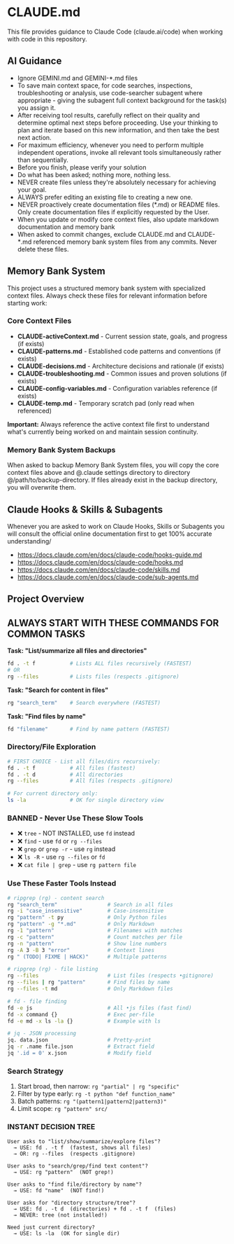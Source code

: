 # CLAUDE.md

This file provides guidance to Claude Code (claude.ai/code) when working with code in this repository.

## AI Guidance

* Ignore GEMINI.md and GEMINI-*.md files
* To save main context space, for code searches, inspections, troubleshooting or analysis, use code-searcher subagent where appropriate - giving the subagent full context background for the task(s) you assign it.
* After receiving tool results, carefully reflect on their quality and determine optimal next steps before proceeding. Use your thinking to plan and iterate based on this new information, and then take the best next action.
* For maximum efficiency, whenever you need to perform multiple independent operations, invoke all relevant tools simultaneously rather than sequentially.
* Before you finish, please verify your solution
* Do what has been asked; nothing more, nothing less.
* NEVER create files unless they're absolutely necessary for achieving your goal.
* ALWAYS prefer editing an existing file to creating a new one.
* NEVER proactively create documentation files (*.md) or README files. Only create documentation files if explicitly requested by the User.
* When you update or modify core context files, also update markdown documentation and memory bank
* When asked to commit changes, exclude CLAUDE.md and CLAUDE-*.md referenced memory bank system files from any commits. Never delete these files.

## Memory Bank System

This project uses a structured memory bank system with specialized context files. Always check these files for relevant information before starting work:

### Core Context Files

* **CLAUDE-activeContext.md** - Current session state, goals, and progress (if exists)
* **CLAUDE-patterns.md** - Established code patterns and conventions (if exists)
* **CLAUDE-decisions.md** - Architecture decisions and rationale (if exists)
* **CLAUDE-troubleshooting.md** - Common issues and proven solutions (if exists)
* **CLAUDE-config-variables.md** - Configuration variables reference (if exists)
* **CLAUDE-temp.md** - Temporary scratch pad (only read when referenced)

**Important:** Always reference the active context file first to understand what's currently being worked on and maintain session continuity.

### Memory Bank System Backups

When asked to backup Memory Bank System files, you will copy the core context files above and @.claude settings directory to directory @/path/to/backup-directory. If files already exist in the backup directory, you will overwrite them.

## Claude Hooks & Skills & Subagents

Whenever you are asked to work on Claude Hooks, Skills or Subagents you will consult the official online documentation first to get 100% accurate understanding/

- https://docs.claude.com/en/docs/claude-code/hooks-guide.md
- https://docs.claude.com/en/docs/claude-code/hooks.md
- https://docs.claude.com/en/docs/claude-code/skills.md
- https://docs.claude.com/en/docs/claude-code/sub-agents.md

## Project Overview



## ALWAYS START WITH THESE COMMANDS FOR COMMON TASKS

**Task: "List/summarize all files and directories"**

```bash
fd . -t f           # Lists ALL files recursively (FASTEST)
# OR
rg --files          # Lists files (respects .gitignore)
```

**Task: "Search for content in files"**

```bash
rg "search_term"    # Search everywhere (FASTEST)
```

**Task: "Find files by name"**

```bash
fd "filename"       # Find by name pattern (FASTEST)
```

### Directory/File Exploration

```bash
# FIRST CHOICE - List all files/dirs recursively:
fd . -t f           # All files (fastest)
fd . -t d           # All directories
rg --files          # All files (respects .gitignore)

# For current directory only:
ls -la              # OK for single directory view
```

### BANNED - Never Use These Slow Tools

* ❌ `tree` - NOT INSTALLED, use `fd` instead
* ❌ `find` - use `fd` or `rg --files`
* ❌ `grep` or `grep -r` - use `rg` instead
* ❌ `ls -R` - use `rg --files` or `fd`
* ❌ `cat file | grep` - use `rg pattern file`

### Use These Faster Tools Instead

```bash
# ripgrep (rg) - content search 
rg "search_term"                # Search in all files
rg -i "case_insensitive"        # Case-insensitive
rg "pattern" -t py              # Only Python files
rg "pattern" -g "*.md"          # Only Markdown
rg -1 "pattern"                 # Filenames with matches
rg -c "pattern"                 # Count matches per file
rg -n "pattern"                 # Show line numbers 
rg -A 3 -B 3 "error"            # Context lines
rg " (TODO| FIXME | HACK)"      # Multiple patterns

# ripgrep (rg) - file listing 
rg --files                      # List files (respects •gitignore)
rg --files | rg "pattern"       # Find files by name 
rg --files -t md                # Only Markdown files 

# fd - file finding 
fd -e js                        # All •js files (fast find) 
fd -x command {}                # Exec per-file 
fd -e md -x ls -la {}           # Example with ls 

# jq - JSON processing 
jq. data.json                   # Pretty-print 
jq -r .name file.json           # Extract field 
jq '.id = 0' x.json             # Modify field
```

### Search Strategy

1. Start broad, then narrow: `rg "partial" | rg "specific"`
2. Filter by type early: `rg -t python "def function_name"`
3. Batch patterns: `rg "(pattern1|pattern2|pattern3)"`
4. Limit scope: `rg "pattern" src/`

### INSTANT DECISION TREE

```
User asks to "list/show/summarize/explore files"?
  → USE: fd . -t f  (fastest, shows all files)
  → OR: rg --files  (respects .gitignore)

User asks to "search/grep/find text content"?
  → USE: rg "pattern"  (NOT grep!)

User asks to "find file/directory by name"?
  → USE: fd "name"  (NOT find!)

User asks for "directory structure/tree"?
  → USE: fd . -t d  (directories) + fd . -t f  (files)
  → NEVER: tree (not installed!)

Need just current directory?
  → USE: ls -la  (OK for single dir)
```
